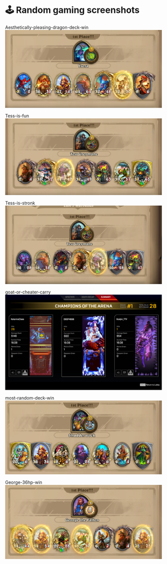 # :joystick: Random gaming screenshots

Aesthetically-pleasing-dragon-deck-win
![Aesthetically-pleasing-dragon-deck-win](Aesthetically-pleasing-dragon-deck-win.png)

Tess-is-fun
![Tess-is-fun](Tess-is-fun.png)

Tess-is-stronk
![Tess-is-stronk](Tess-is-stronk.png)

goat-or-cheater-carry
![goat-or-cheater-carry](goat-or-cheater-carry.png)

most-random-deck-win
![most-random-deck-win](most-random-deck-win.png)

George-36hp-win
![George-36hp-win](George-36hp-win.png)
